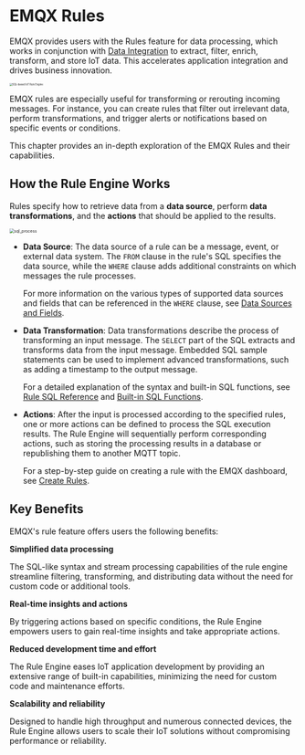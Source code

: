 # EMQX Rules

EMQX provides users with the Rules feature for data processing, which works in conjunction with [Data Integration](./data-bridges.md) to extract, filter, enrich, transform, and store IoT data. This accelerates application integration and drives business innovation.

<img src="./assets/rule-engine.png" alt="SQL-based IoT Rule Engine" style="zoom:30%;" />

EMQX rules are especially useful for transforming or rerouting incoming messages. For instance, you can create rules that filter out irrelevant data, perform transformations, and trigger alerts or notifications based on specific events or conditions.

This chapter provides an in-depth exploration of the EMQX Rules and their capabilities. 

## How the Rule Engine Works

Rules specify how to retrieve data from a **data source**, perform **data transformations**, and the **actions** that should be applied to the results.

<img src="./assets/sql_process.png" alt="sql_process" style="zoom:50%;" />

- **Data Source**: The data source of a rule can be a message, event, or external data system. The `FROM` clause in the rule's SQL specifies the data source, while the `WHERE` clause adds additional constraints on which messages the rule processes.

  For more information on the various types of supported data sources and fields that can be referenced in the `WHERE` clause, see [Data Sources and Fields](./rule-sql-events-and-fields.md).

- **Data Transformation**: Data transformations describe the process of transforming an input message. The `SELECT` part of the SQL extracts and transforms data from the input message. Embedded SQL sample statements can be used to implement advanced transformations, such as adding a timestamp to the output message.

  For a detailed explanation of the syntax and built-in SQL functions, see [Rule SQL Reference](./rule-sql-syntax.md) and [Built-in SQL Functions](./rule-sql-builtin-functions.md).

- **Actions**: After the input is processed according to the specified rules, one or more actions can be defined to process the SQL execution results. The Rule Engine will sequentially perform corresponding actions, such as storing the processing results in a database or republishing them to another MQTT topic.

  For a step-by-step guide on creating a rule with the EMQX dashboard, see [Create Rules](./rule-get-started.md).

## Key Benefits

EMQX's rule feature offers users the following benefits:

**Simplified data processing**

The SQL-like syntax and stream processing capabilities of the rule engine streamline filtering, transforming, and distributing data without the need for custom code or additional tools.

**Real-time insights and actions**

By triggering actions based on specific conditions, the Rule Engine empowers users to gain real-time insights and take appropriate actions.

**Reduced development time and effort**

The Rule Engine eases IoT application development by providing an extensive range of built-in capabilities, minimizing the need for custom code and maintenance efforts.

**Scalability and reliability**

Designed to handle high throughput and numerous connected devices, the Rule Engine allows users to scale their IoT solutions without compromising performance or reliability.
